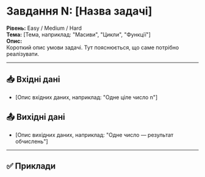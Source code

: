# Завдання N: [Назва задачі]

**Рівень:** Easy / Medium / Hard  
**Тема:** [Тема, наприклад: "Масиви", "Цикли", "Функції"]  
**Опис:**  
Короткий опис умови задачі. Тут пояснюється, що саме потрібно реалізувати.

---

## 📥 Вхідні дані
- [Опис вхідних даних, наприклад: "Одне ціле число n"]

## 📤 Вихідні дані
- [Опис вихідних даних, наприклад: "Одне число — результат обчислень"]

---

## ✅ Приклади
